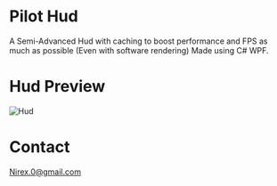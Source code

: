 # Pilot Hud
A Semi-Advanced Hud with caching to boost performance and FPS as much as possible (Even with software rendering) Made using C# WPF.

# Hud Preview
![Hud](https://raw.githubusercontent.com/nirex0/PilotHud/master/res/Hud.png)

# Contact

Nirex.0@gmail.com
